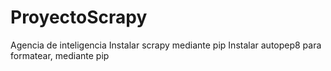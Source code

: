 # ProyectoScrapy
Agencia de inteligencia
Instalar scrapy mediante pip
Instalar autopep8 para formatear, mediante pip
